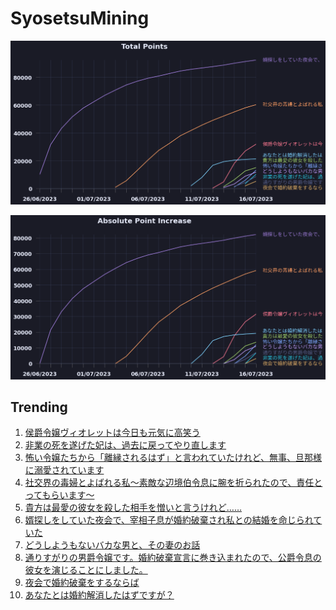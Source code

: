 # SyosetsuMining


![](https://raw.githubusercontent.com/exc4l/SyosetsuMining/main/plots/point_trend.png)

![](https://raw.githubusercontent.com/exc4l/SyosetsuMining/main/plots/point_increase.png)


## Trending

1. [侯爵令嬢ヴィオレットは今日も元気に高笑う](https://ncode.syosetu.com/n8950ih/)
2. [非業の死を遂げた妃は、過去に戻ってやり直します](https://ncode.syosetu.com/n7932ih/)
3. [怖い令嬢たちから「離縁されるはず」と言われていたけれど、無事、旦那様に溺愛されています](https://ncode.syosetu.com/n9632ih/)
4. [社交界の毒婦とよばれる私～素敵な辺境伯令息に腕を折られたので、責任とってもらいます～](https://ncode.syosetu.com/n5182ih/)
5. [貴方は最愛の彼女を殺した相手を憎いと言うけれど……](https://ncode.syosetu.com/n9116ih/)
6. [婿探しをしていた夜会で、宰相子息が婚約破棄され私との結婚を命じられていた](https://ncode.syosetu.com/n1855ih/)
7. [どうしようもないバカな男と、その妻のお話](https://ncode.syosetu.com/n9282ih/)
8. [通りすがりの男爵令嬢です。婚約破棄宣言に巻き込まれたので、公爵令息の彼女を演じることにしました。](https://ncode.syosetu.com/n8323ih/)
9. [夜会で婚約破棄をするならば](https://ncode.syosetu.com/n9986ih/)
10. [あなたとは婚約解消したはずですが？](https://ncode.syosetu.com/n7669ih/)
